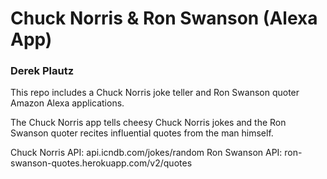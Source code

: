 # Chuck Norris & Ron Swanson (Alexa App)
### Derek Plautz

This repo includes a Chuck Norris joke teller and Ron Swanson quoter Amazon Alexa applications.

The Chuck Norris app tells cheesy Chuck Norris jokes and the Ron Swanson quoter recites influential quotes from the man himself.

Chuck Norris API: api.icndb.com/jokes/random
Ron Swanson API: ron-swanson-quotes.herokuapp.com/v2/quotes

